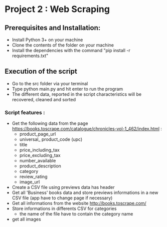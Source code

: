 # Project 2 : Web Scraping


## Prerequisites and Installation:

- Install Python 3+ on your machine
- Clone the contents of the folder on your machine
- Install the dependencies with the command "pip install -r requirements.txt"

## Execution of the script

- Go to the src folder via your terminal
- Type python main.py and hit enter to run the program
- The different data, reported in the script characteristics will be recovered, cleaned and sorted

### Script features : 

- Get the following data from the page https://books.toscrape.com/catalogue/chronicles-vol-1_462/index.html : 
    - product_page_url
    - universal_ product_code (upc)
    - title
    - price_including_tax
    - price_excluding_tax
    - number_available
    - product_description
    - category
    - review_rating
    - image_url
- Create a CSV file using previews data has header
- Get all 'Business' books data and store previews informations in a new CSV file (app have to change page if necessary)
- Get all informations from the website http://books.toscrape.com/
- Store informations in differents CSV for categories 
    - the name of the file have to contain the category name
- get all images


